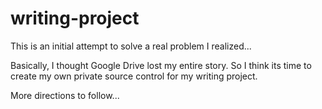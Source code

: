# writing-project

This is an initial attempt to solve a real problem I realized...

Basically, I thought Google Drive lost my entire story. So I think its time to create my own private source control for my writing project.

More directions to follow...